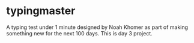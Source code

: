# typingmaster
A typing test under 1 minute designed by Noah Khomer as part of making something new for the next 100 days. This is day 3 project. 
